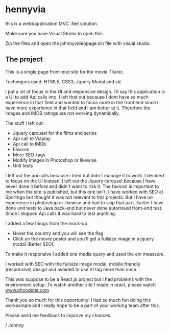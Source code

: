 # hennyvia
this is a webbapplication MVC .Net solution. 

Make sure you have Visual Studio to open this.

Zip the files and open the johnnyvideopage.sln file with visual studio.

The project
-----------------------------------------------------------------------------------------------------------------------------
This is a single page front-end site for the movie Titanic.

Techniques used: HTML5, CSS3, Jquery Modal and c#.

I put a lot of focus in the UI and responsive design.
I´ll say this application is a UI to add Api calls into.
I left that out because I dont have so much experience in that field and wanted to focus more in the front end since I have more experience
in that field and I am better at it. Therefore the images and IMDB ratings are not working dynamically. 

The stuff I left out:
  - Jquery carousel for the films and series
  - Api call to Viaplay
  - Api call to IMDb
  - Favicon
  - More SEO-tags
  - Modify images in Photoshop or likewise
  - Unit tests
  
 I left out the api calls because i tried but didn´t manage it to work. I decided to focus on the UI instead.
 I left out the Jquery carousel because I have never done it before and didn´t want to risk it.
 The favicon is important to me when the site is published, but this one isn´t.
 I have worked with SEO at Sportngo but thought it was not relevant to this projects.
 But I have no experience in photoshop or likewise and had to skip that part.
 Earlier I have done unit tests to Java back-end but never done automised front-end test. Since I skipped Api calls it was hard to test anything. 
  
I added a few things from the mock-up
  - Hover the country and you will see the flag
  - Click on the movie poster and you´ll get a fullsize image in a jquery modal (Better SEO).

To make it responsive I added one media query and used the em meassure. 

I worked with SEO with the fullsize image modal, mobile friendly (responsive) design and avoided to use h1 tag more than once. 

This was suppose to be a React.js project but I had problems with the environment setup. To watch another site I made in react, please watch
www.phoodster.com


Thank you so much for this opportunity! I had so much fun doing this worksample and I really hope to be a part of your working team after this.

Please send me feedback to improve my chances.

/ Johnny

